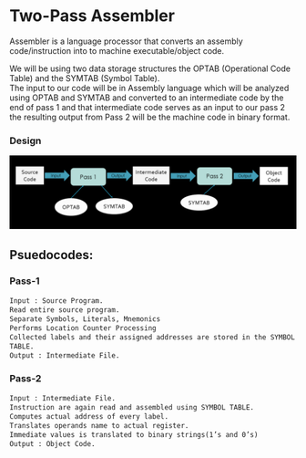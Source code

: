 # Two-Pass Assembler
Assembler is a language processor that converts an assembly code/instruction into to machine executable/object code.<br>

We will be using two data storage structures the OPTAB (Operational Code Table) and the SYMTAB (Symbol Table). <br>
The input to our code will be in Assembly language which will be analyzed using OPTAB and SYMTAB and converted to an intermediate code by the end of pass 1 and that intermediate code serves as an input to our pass 2 the resulting output from Pass 2 will be the machine code in binary format.

### Design
![design](https://github.com/chaitanyakasaraneni/twopassassembler/blob/master/images/design.PNG "Design of Two pass assembler")
## Psuedocodes:
### Pass-1 
```
Input : Source Program.
Read entire source program.
Separate Symbols, Literals, Mnemonics
Performs Location Counter Processing
Collected labels and their assigned addresses are stored in the SYMBOL TABLE.
Output : Intermediate File. 

```

### Pass-2
```
Input : Intermediate File.
Instruction are again read and assembled using SYMBOL TABLE.
Computes actual address of every label.
Translates operands name to actual register.
Immediate values is translated to binary strings(1’s and 0’s)
Output : Object Code.

```
